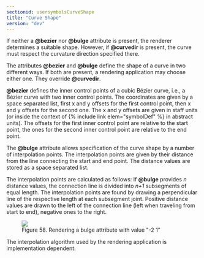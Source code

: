 ```yaml
---
sectionid: usersymbolsCurveShape
title: "Curve Shape"
version: "dev"
---
```


If neither a **@bezier** nor **@bulge** attribute is present, the renderer
determines a suitable shape. However, if **@curvedir** is present, the curve must
respect the curvature direction specified there.

The attributes **@bezier** and **@bulge** define the shape of a curve in two
different ways. If both are present, a rendering application may choose either one.
They
override **@curvedir**.

**@bezier** defines the inner control points of a cubic Bézier curve, i.e., a Bézier
curve with two inner control points. The coordinates are given by a space separated
list,
first x and y offsets for the first control point, then x and y offsets for the second
one.
The x and y offsets are given in staff units (or inside the context of {% include link elem="symbolDef" %} in abstract units). The offsets for the first inner control point are
relative to the start point, the ones for the second inner control point are relative
to the
end point.

The **@bulge** attribute allows specification of the curve shape by a number of
interpolation points. The interpolation points are given by their distance from the
line
connecting the start and end point. The distance values are stored as a space separated
list.

The interpolation points are calculated as follows: If **@bulge** provides
*n* distance values, the connection line is divided into
*n+1* subsegments of equal length. The interpolation points are found by
drawing a perpendicular line of the respective length at each subsegment joint. Positive
distance values are drawn to the left of the connection line (left when traveling
from start
to end), negative ones to the right.

<figure class="figure"><img src="{{ site.baseurl }}/Images/modules/usersymbols/bulge.png" class="img-responsive"><figcaption class="figure-caption">Figure 58. Rendering a bulge attribute with value "-2 1"</figcaption>
</figure>The interpolation algorithm used by the rendering application is implementation
dependent.

